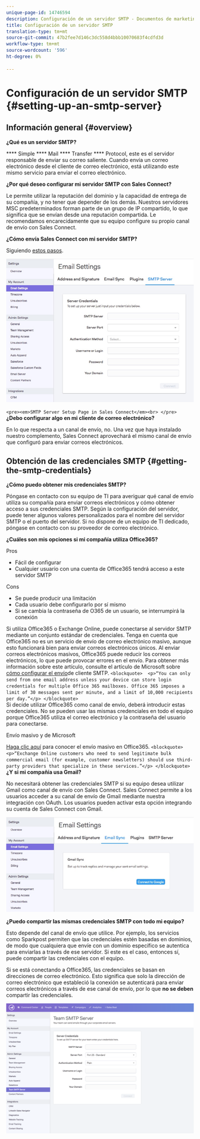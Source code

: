 ```yaml
---
unique-page-id: 14746594
description: Configuración de un servidor SMTP - Documentos de marketing - Documentación del producto
title: Configuración de un servidor SMTP
translation-type: tm+mt
source-git-commit: 47b2fee7d146c3dc558d4bbb10070683f4cdfd3d
workflow-type: tm+mt
source-wordcount: '596'
ht-degree: 0%

---
```



# Configuración de un servidor SMTP {#setting-up-an-smtp-server}

## Información general {#overview}

**¿Qué es un servidor SMTP?**

**** Simple **** Mail **** Transfer **** Protocol, este es el servidor responsable de enviar su correo saliente. Cuando envía un correo electrónico desde el cliente de correo electrónico, está utilizando este mismo servicio para enviar el correo electrónico.

**¿Por qué deseo configurar mi servidor SMTP con Sales Connect?**

Le permite utilizar la reputación del dominio y la capacidad de entrega de su compañía, y no tener que depender de los demás. Nuestros servidores MSC predeterminados forman parte de un grupo de IP compartido, lo que significa que se envían desde una reputación compartida. Le recomendamos encarecidamente que su equipo configure su propio canal de envío con Sales Connect.

**¿Cómo envía Sales Connect con mi servidor SMTP?**

Siguiendo [estos pasos](http://docs.marketo.com/x/ZgPh).

![](assets/1.png)

`<pre><em>SMTP Server Setup Page in Sales Connect</em><br> </pre>` **¿Debo configurar algo en mi cliente de correo electrónico?**

En lo que respecta a un canal de envío, no. Una vez que haya instalado nuestro complemento, Sales Connect aprovechará el mismo canal de envío que configuró para enviar correos electrónicos.

## Obtención de las credenciales SMTP {#getting-the-smtp-credentials}

**¿Cómo puedo obtener mis credenciales SMTP?**

Póngase en contacto con su equipo de TI para averiguar qué canal de envío utiliza su compañía para enviar correos electrónicos y cómo obtener acceso a sus credenciales SMTP. Según la configuración del servidor, puede tener algunos valores personalizados para el nombre del servidor SMTP o el puerto del servidor. Si no dispone de un equipo de TI dedicado, póngase en contacto con su proveedor de correo electrónico.

**¿Cuáles son mis opciones si mi compañía utiliza Office365?**

Pros

* Fácil de configurar
* Cualquier usuario con una cuenta de Office365 tendrá acceso a este servidor SMTP

Cons

* Se puede producir una limitación
* Cada usuario debe configurarlo por sí mismo
* Si se cambia la contraseña de O365 de un usuario, se interrumpirá la conexión

Si utiliza Office365 o Exchange Online, puede conectarse al servidor SMTP mediante un conjunto estándar de credenciales. Tenga en cuenta que Office365 no es un servicio de envío de correo electrónico masivo, aunque esto funcionará bien para enviar correos electrónicos únicos. Al enviar correos electrónicos masivos, Office365 puede reducir los correos electrónicos, lo que puede provocar errores en el envío. Para obtener más información sobre este artículo, consulte el artículo de Microsoft sobre [cómo configurar el envío](http://support.office.com/en-us/article/how-to-set-up-a-multifunction-device-or-application-to-send-email-using-office-365-69f58e99-c550-4274-ad18-c805d654b4c4)de cliente SMTP.
`<blockquote>  <p>“You can only send from one email address unless your device can store login credentials for multiple Office 365 mailboxes. Office 365 imposes a limit of 30 messages sent per minute, and a limit of 10,000 recipients per day.”</p> </blockquote>`\
Si decide utilizar Office365 como canal de envío, deberá introducir estas credenciales. No se pueden usar las mismas credenciales en todo el equipo porque Office365 utiliza el correo electrónico y la contraseña del usuario para conectarse.

Envío masivo y de Microsoft

[Haga clic aquí](http://technet.microsoft.com/en-us/library/exchange-online-limits.aspx#RecipientLimits) para conocer el envío masivo en Office365.
`<blockquote>  <p>“Exchange Online customers who need to send legitimate bulk commercial email (for example, customer newsletters) should use third-party providers that specialize in these services.”</p> </blockquote>`\
**¿Y si mi compañía usa Gmail?**

No necesitará obtener las credenciales SMTP si su equipo desea utilizar Gmail como canal de envío con Sales Connect. Sales Connect permite a los usuarios acceder a su canal de envío de Gmail mediante nuestra integración con OAuth. Los usuarios pueden activar esta opción integrando su cuenta de Sales Connect con Gmail.

![](assets/2.png)

**¿Puedo compartir las mismas credenciales SMTP con todo mi equipo?**

Esto depende del canal de envío que utilice. Por ejemplo, los servicios como Sparkpost permiten que las credenciales estén basadas en dominios, de modo que cualquiera que envíe con un dominio específico se autentica para enviarlas a través de ese servidor. Si este es el caso, entonces sí, puede compartir las credenciales con el equipo.

Si se está conectando a Office365, las credenciales se basan en direcciones de correo electrónico. Esto significa que solo la dirección de correo electrónico que estableció la conexión se autenticará para enviar correos electrónicos a través de ese canal de envío, por lo que **no se deben** compartir las credenciales.

![](assets/3.png)

